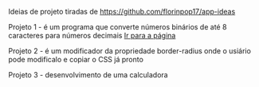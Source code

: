 Ideias de projeto tiradas de https://github.com/florinpop17/app-ideas

Projeto 1 - é um programa que converte números binários de até 8 caracteres para números decimais
<a href="https://bruno-lippert.github.io/app-ideas/3-calculator/html/index.html">Ir para a página</a>

Projeto 2 - é um modificador da propriedade border-radius onde o usiário pode modificalo e copiar o CSS já pronto

Projeto 3 - desenvolvimento de uma calculadora
